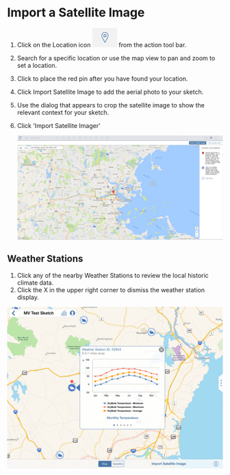 # Import a Satellite Image

1. Click on the Location icon ![](../.gitbook/assets/guid-45268f36-37ca-468c-b326-9db28ffa5534-low%20%281%29.png) from the action tool bar.
2. Search for a specific location or use the map view to pan and zoom to set a location.
3. Click to place the red pin after you have found your location.
4. Click Import Satellite Image to add the aerial photo to your sketch.
5. Use the dialog that appears to crop the satellite image to show the relevant context for your sketch.
6. Click 'Import Satellite Imager'

   ![](../.gitbook/assets/guid-72455568-7551-4b79-90d7-19a6554419ea-low.png)

## Weather Stations

1. Click any of the nearby Weather Stations to review the local historic climate data.
2. Click the X in the upper right corner to dismiss the weather station display.

![](../.gitbook/assets/guid-1aed3d3e-303f-466f-848e-e664759bdb03-low.png)

